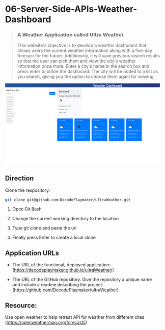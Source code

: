 # 06-Server-Side-APIs-Weather-Dashboard

>### A Weather Application called Ultra Weather

>This website's objective is to develop a weather dashboard that shows users the current weather information along with a five-day forecast for the future. Additionally, it will save previous search results so that the user can pick them and view the city's weather information once more. Enter a city's name in the search box and press enter to utilize the dashboard. The city will be added to a list as you search, giving you the option to choose them again for viewing. 

![img](assets/images/screenshot.png)

## Direction 

Clone the respository:

```sh
git clone git@github.com:DecodePlaymaker/ultraWeather.git
```
1. Open Git Bash

2. Change the current working directory to the location 

3. Type git clone and paste the url

4. Finally press Enter to create a local clone

## Application URLs

* The URL of the functional, deployed application: <br>
    (https://decodeplaymaker.github.io/ultraWeather/)

* The URL of the GitHub repository. Give the repository a unique name and include a readme describing the project: <br>
    (https://github.com/DecodePlaymaker/ultraWeather)

## Resource:

Use open weather to help retreat API for weather from different cites 
 (https://openweathermap.org/forecast5)
